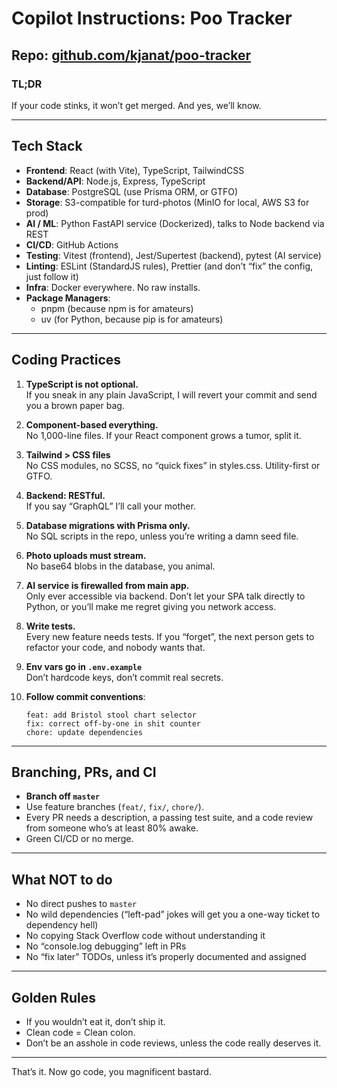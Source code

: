 # Copilot Instructions: Poo Tracker

## Repo: [github.com/kjanat/poo-tracker](https://github.com/kjanat/poo-tracker)

### TL;DR

If your code stinks, it won’t get merged. And yes, we’ll know.

---

## Tech Stack

- **Frontend**: React (with Vite), TypeScript, TailwindCSS
- **Backend/API**: Node.js, Express, TypeScript
- **Database**: PostgreSQL (use Prisma ORM, or GTFO)
- **Storage**: S3-compatible for turd-photos (MinIO for local, AWS S3 for prod)
- **AI / ML**: Python FastAPI service (Dockerized), talks to Node backend via REST
- **CI/CD**: GitHub Actions
- **Testing**: Vitest (frontend), Jest/Supertest (backend), pytest (AI service)
- **Linting**: ESLint (StandardJS rules), Prettier (and don’t “fix” the config, just follow it)
- **Infra**: Docker everywhere. No raw installs.
- **Package Managers**:
  - pnpm (because npm is for amateurs)
  - uv (for Python, because pip is for amateurs)

---

## Coding Practices

1. **TypeScript is not optional.**  
   If you sneak in any plain JavaScript, I will revert your commit and send you a brown paper bag.
2. **Component-based everything.**  
   No 1,000-line files. If your React component grows a tumor, split it.
3. **Tailwind > CSS files**  
   No CSS modules, no SCSS, no “quick fixes” in styles.css. Utility-first or GTFO.
4. **Backend: RESTful.**  
   If you say “GraphQL” I’ll call your mother.
5. **Database migrations with Prisma only.**  
   No SQL scripts in the repo, unless you’re writing a damn seed file.
6. **Photo uploads must stream.**  
   No base64 blobs in the database, you animal.
7. **AI service is firewalled from main app.**  
   Only ever accessible via backend. Don’t let your SPA talk directly to Python, or you’ll make me regret giving you network access.
8. **Write tests.**  
   Every new feature needs tests. If you “forget”, the next person gets to refactor your code, and nobody wants that.
9. **Env vars go in `.env.example`**  
   Don’t hardcode keys, don’t commit real secrets.
10. **Follow commit conventions**:

    ```
    feat: add Bristol stool chart selector
    fix: correct off-by-one in shit counter
    chore: update dependencies
    ```

---

## Branching, PRs, and CI

- **Branch off `master`**
- Use feature branches (`feat/`, `fix/`, `chore/`).
- Every PR needs a description, a passing test suite, and a code review from someone who’s at least 80% awake.
- Green CI/CD or no merge.

---

## What NOT to do

- No direct pushes to `master`
- No wild dependencies (“left-pad” jokes will get you a one-way ticket to dependency hell)
- No copying Stack Overflow code without understanding it
- No “console.log debugging” left in PRs
- No “fix later” TODOs, unless it’s properly documented and assigned

---

## Golden Rules

- If you wouldn’t eat it, don’t ship it.
- Clean code = Clean colon.
- Don’t be an asshole in code reviews, unless the code really deserves it.

---

That’s it. Now go code, you magnificent bastard.
